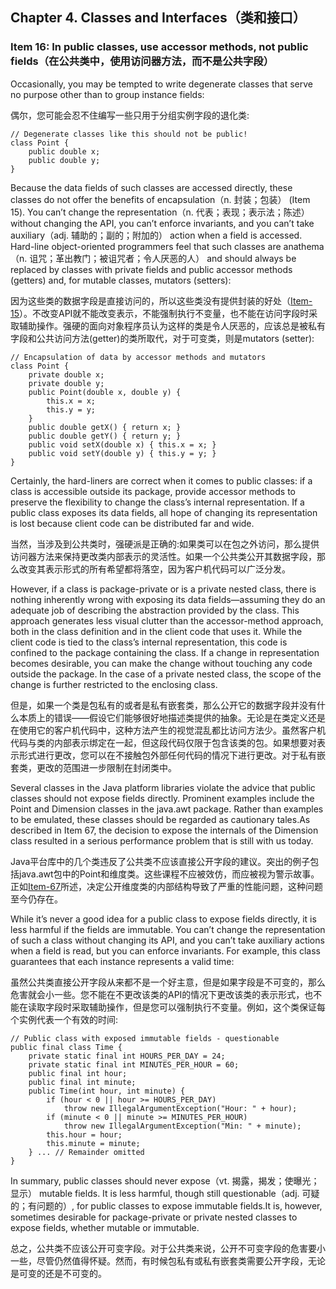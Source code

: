 ## Chapter 4. Classes and Interfaces（类和接口）

### Item 16: In public classes, use accessor methods, not public fields（在公共类中，使用访问器方法，而不是公共字段）

Occasionally, you may be tempted to write degenerate classes that serve no purpose other than to group instance fields:

偶尔，您可能会忍不住编写一些只用于分组实例字段的退化类:

```
// Degenerate classes like this should not be public!
class Point {
    public double x;
    public double y;
}
```

Because the data fields of such classes are accessed directly, these classes do not offer the benefits of encapsulation（n. 封装；包装） (Item 15). You can’t change the representation（n. 代表；表现；表示法；陈述） without changing the API, you can’t enforce invariants, and you can’t take auxiliary（adj. 辅助的；副的；附加的） action when a field is accessed. Hard-line object-oriented programmers feel that such classes are anathema（n. 诅咒；革出教门；被诅咒者；令人厌恶的人） and should always be replaced by classes with private fields and public accessor methods (getters) and, for mutable classes, mutators (setters):

因为这些类的数据字段是直接访问的，所以这些类没有提供封装的好处（[Item-15](https://github.com/clxering/Effective-Java-3rd-edition-Chinese-English-bilingual/blob/master/Chapter-4-Item-15-Minimize-the-accessibility-of-classes-and-members.md)）。不改变API就不能改变表示，不能强制执行不变量，也不能在访问字段时采取辅助操作。强硬的面向对象程序员认为这样的类是令人厌恶的，应该总是被私有字段和公共访问方法(getter)的类所取代，对于可变类，则是mutators (setter):

```
// Encapsulation of data by accessor methods and mutators
class Point {
    private double x;
    private double y;
    public Point(double x, double y) {
        this.x = x;
        this.y = y;
    }
    public double getX() { return x; }
    public double getY() { return y; }
    public void setX(double x) { this.x = x; }
    public void setY(double y) { this.y = y; }
}
```

Certainly, the hard-liners are correct when it comes to public classes: if a class is accessible outside its package, provide accessor methods to preserve the flexibility to change the class’s internal representation. If a public class exposes its data fields, all hope of changing its representation is lost because client code can be distributed far and wide.

当然，当涉及到公共类时，强硬派是正确的:如果类可以在包之外访问，那么提供访问器方法来保持更改类内部表示的灵活性。如果一个公共类公开其数据字段，那么改变其表示形式的所有希望都将落空，因为客户机代码可以广泛分发。

However, if a class is package-private or is a private nested class, there is nothing inherently wrong with exposing its data fields—assuming they do an adequate job of describing the abstraction provided by the class. This approach generates less visual clutter than the accessor-method approach, both in the class definition and in the client code that uses it. While the client code is tied to the class’s internal representation, this code is confined to the package containing the class. If a change in representation becomes desirable, you can make the change without touching any code outside the package. In the case of a private nested class, the scope of the change is further restricted to the enclosing class.

但是，如果一个类是包私有的或者是私有嵌套类，那么公开它的数据字段并没有什么本质上的错误——假设它们能够很好地描述类提供的抽象。无论是在类定义还是在使用它的客户机代码中，这种方法产生的视觉混乱都比访问方法少。虽然客户机代码与类的内部表示绑定在一起，但这段代码仅限于包含该类的包。如果想要对表示形式进行更改，您可以在不接触包外部任何代码的情况下进行更改。对于私有嵌套类，更改的范围进一步限制在封闭类中。

Several classes in the Java platform libraries violate the advice that public classes should not expose fields directly. Prominent examples include the Point and Dimension classes in the java.awt package. Rather than examples to be emulated, these classes should be regarded as cautionary tales.As described in Item 67, the decision to expose the internals of the Dimension class resulted in a serious performance problem that is still with us today.

Java平台库中的几个类违反了公共类不应该直接公开字段的建议。突出的例子包括java.awt包中的Point和维度类。这些课程不应被效仿，而应被视为警示故事。正如[Item-67](https://github.com/clxering/Effective-Java-3rd-edition-Chinese-English-bilingual/blob/master/Chapter-9-Item-67-Optimize-judiciously.md)所述，决定公开维度类的内部结构导致了严重的性能问题，这种问题至今仍存在。

While it’s never a good idea for a public class to expose fields directly, it is less harmful if the fields are immutable. You can’t change the representation of such a class without changing its API, and you can’t take auxiliary actions when a field is read, but you can enforce invariants. For example, this class guarantees that each instance represents a valid time:

虽然公共类直接公开字段从来都不是一个好主意，但是如果字段是不可变的，那么危害就会小一些。您不能在不更改该类的API的情况下更改该类的表示形式，也不能在读取字段时采取辅助操作，但是您可以强制执行不变量。例如，这个类保证每个实例代表一个有效的时间:

```
// Public class with exposed immutable fields - questionable
public final class Time {
    private static final int HOURS_PER_DAY = 24;
    private static final int MINUTES_PER_HOUR = 60;
    public final int hour;
    public final int minute;
    public Time(int hour, int minute) {
        if (hour < 0 || hour >= HOURS_PER_DAY)
            throw new IllegalArgumentException("Hour: " + hour);
        if (minute < 0 || minute >= MINUTES_PER_HOUR)
            throw new IllegalArgumentException("Min: " + minute);
        this.hour = hour;
        this.minute = minute;
    } ... // Remainder omitted
}
```

In summary, public classes should never expose（vt. 揭露，揭发；使曝光；显示） mutable fields. It is less harmful, though still questionable（adj. 可疑的；有问题的）, for public classes to expose immutable fields.It is, however, sometimes desirable for package-private or private nested classes to expose fields, whether mutable or immutable.

总之，公共类不应该公开可变字段。对于公共类来说，公开不可变字段的危害要小一些，尽管仍然值得怀疑。然而，有时候包私有或私有嵌套类需要公开字段，无论是可变的还是不可变的。
